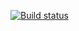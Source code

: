 [![Build status](https://ci.appveyor.com/api/projects/status/hxx8mydbpohfl256?svg=true)](https://ci.appveyor.com/project/Dmitriy7438/dz23)